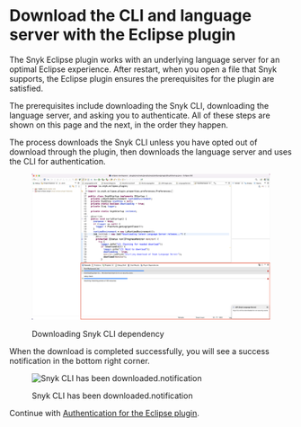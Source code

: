 # Download the CLI and language server with the Eclipse plugin

The Snyk Eclipse plugin works with an underlying language server for an optimal Eclipse experience. After restart, when you open a file that Snyk supports, the Eclipse plugin ensures the prerequisites for the plugin are satisfied.

The prerequisites include downloading the Snyk CLI, downloading the language server, and asking you to authenticate. All of these steps are shown on this page and the next, in the order they happen.

The process downloads the Snyk CLI unless you have opted out of download through the plugin, then downloads the language server and uses the CLI for authentication.

<figure><img src="../../.gitbook/assets/Screenshot 2022-10-19 at 09.10.10 (1).png" alt="Downloading Snyk CLI dependency"><figcaption><p>Downloading Snyk CLI dependency</p></figcaption></figure>

When the download is completed successfully, you will see a success notification in the bottom right corner.

<figure><img src="../../.gitbook/assets/Screenshot 2022-10-19 at 09.10.23.png" alt="Snyk CLI has been downloaded.notification"><figcaption><p>Snyk CLI has been downloaded.notification</p></figcaption></figure>

Continue with [Authentication for the Eclipse plugin](https://docs.snyk.io/ide-tools/eclipse-plugin/authentication-for-the-eclipse-plugin).
